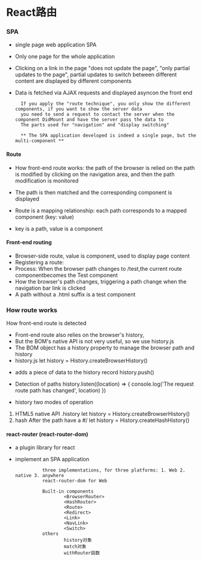 # React路由

###  SPA
* single page web application SPA
* Only one page for the whole application
* Clicking on a link in the page "does not update the page", "only partial updates to the page", partial updates to switch between different content are displayed by different components
* Data is fetched via AJAX requests and displayed asyncon the front end
       
        If you apply the "route technique", you only show the different components, if you want to show the server data
        you need to send a request to contact the server when the component DidMount and have the server pass the data to
        The parts used for "navigation" and "display switching"
        
        ** The SPA application developed is indeed a single page, but the multi-component **

#### Route
* How front-end route works: the path of the browser is relied on the path is modified by clicking on the navigation area, and then the path modification is monitored
* The path is then matched and the corresponding component is displayed
        
* Route is a mapping relationship: each path corresponds to a mapped component (key: value)
* key is a path, value is a component 

#### Front-end routing
* Browser-side route, value is component, used to display page content
* Registering a route: <Route path="/test" component={Test}>
* Process: When the browser path changes to /test,the current route componentbecomes the Test  component
* How the browser's path changes, triggering a path change when the navigation bar link is clicked
* A path without a .html suffix is a test component 



### How route works
How front-end route is detected
* Front-end route also relies on the browser's history,
* But the BOM's native API is not very useful, so we use history.js
* The BOM object has a history property to manage the browser path and history
* history.js
let history = History.createBrowserHistory()  
<script type="text/javascript" src="https://cdn.bootcss.com/history/4.7.2/history.js"></script>
        
* adds a piece of data to the history record
        history.push() 

* Detection of paths
        history.listen((location) => {
		console.log('The request route path has changed', location)
	})  

* history two modes of operation
1. HTML5 native API   .history
   let history = History.createBrowserHistory() 
2. hash  After the path have a #/
   let history = History.createHashHistory()    
        
#### react-router (react-router-dom) 
* a plugin library for react
* implement an SPA application
                
                three implementations, for three platforms: 1. Web 2. native 3. anywhere
                react-router-dom for Web

                Built-in components
                        <BrowserRouter>
                        <HashRouter>
                        <Route>
                        <Redirect>
                        <Link>
                        <NavLink>
                        <Switch>
                others
                        history对象
                        match对象
                        withRouter函数




